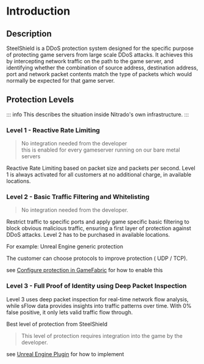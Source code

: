 # Introduction

## Description

SteelShield is a DDoS protection system designed for the specific purpose of protecting game servers from large scale DDoS
attacks. It achieves this by intercepting network traffic on the path to the game server, and identifying whether the
combination of source address, destination address, port and network packet contents match the type of packets which
would normally be expected for that game server.



## Protection Levels

::: info
This describes the situation inside Nitrado's own infrastructure.
:::

### Level 1 - Reactive Rate Limiting
> No integration needed from the developer<br>
> this is enabled for every gameserver running on our bare metal servers


Reactive Rate Limiting based on packet size and packets per second. Level 1 is always activated for all customers at no additional charge, in available locations.



### Level 2 - Basic Traffic Filtering and Whitelisting
> No integration needed from the developer.

Restrict traffic to specific ports and apply game specific basic filtering to block obvious malicious traffic, ensuring a first layer of protection against DDoS attacks. Level 2 has to be purchased in available locations.

For example: Unreal Engine generic protection

The customer can choose protocols to improve protection ( UDP / TCP).

see [Configure protection in GameFabric](/steelshield/gamefabric/gamefabric) for how to enable this

### Level 3 - Full Proof of Identity using Deep Packet Inspection

Level 3 uses deep packet inspection for real-time network flow analysis, while sFlow data provides insights into traffic patterns over time. With 0% false positive, it only lets valid traffic flow through.

Best level of protection from SteelShield

> This level of protection requires integration into the game by the developer.

see [Unreal Engine Plugin](/steelshield/unreal-engine-plugin/using-the-plugin) for how to implement

